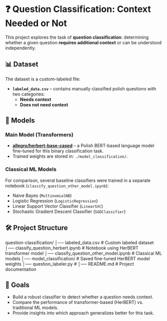 # ❓ Question Classification: Context Needed or Not

This project explores the task of **question classification**: determining whether a given question **requires additional context** or can be understood independently.

## 📊 Dataset
The dataset is a custom-labeled file:  
- **`labeled_data.csv`** – contains manually classified polish questions with two categories:  
  - **Needs context**  
  - **Does not need context**

## 🧠 Models
### Main Model (Transformers)
- **[allegro/herbert-base-cased](https://huggingface.co/allegro/herbert-base-cased)** – a Polish BERT-based language model fine-tuned for this binary classification task.  
- Trained weights are stored in: `./model_classification/`.

### Classical ML Models
For comparison, several baseline classifiers were trained in a separate notebook (`classify_question_other_model.ipynb`):
- Naive Bayes (`MultinomialNB`)
- Logistic Regression (`LogisticRegression`)
- Linear Support Vector Classifier (`LinearSVC`)
- Stochastic Gradient Descent Classifier (`SGDClassifier`)

## 🛠️ Project Structure
question-classification/
│── labeled_data.csv # Custom labeled dataset
│── classify_question_herbert.ipynb # Notebook using HerBERT transformer model
│── classify_question_other_model.ipynb # Classical ML models
│── model_classification/ # Saved fine-tuned HerBERT model weights
│── question_labeler.py # 
│── README.md # Project documentation

## 🎯 Goals
- Build a robust classifier to detect whether a question needs context.  
- Compare the performance of transformer-based (HerBERT) vs. traditional ML models.  
- Provide insights into which approach generalizes better for this task.
